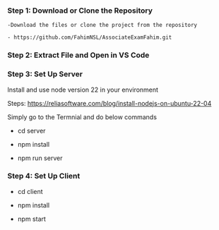 ### Step 1: Download or Clone the Repository

    -Download the files or clone the project from the repository 

    - https://github.com/FahimNSL/AssociateExamFahim.git

### Step 2: Extract File and Open in VS Code 

### Step 3: Set Up Server

Install and use node version 22 in your environment

Steps: https://reliasoftware.com/blog/install-nodejs-on-ubuntu-22-04

Simply go to the Termnial and do below commands

- cd server

- npm install 

- npm run server


    
### Step 4: Set Up Client

- cd client

- npm install

- npm start

